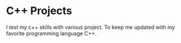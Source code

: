 # C++ Projects
I test my c++ skills with various project. To keep me updated with my favorite programming language C++.
